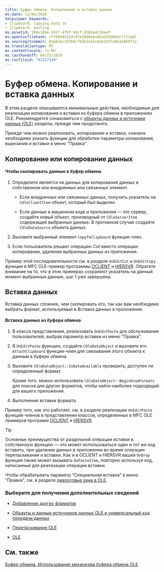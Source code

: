 ```yaml
---
title: Буфер обмена. Копирование и вставка данных
ms.date: 11/04/2016
helpviewer_keywords:
- Clipboard, copying data to
- Clipboard, pasting
ms.assetid: 580e10be-241f-4f9f-94cf-8302edc5beef
ms.openlocfilehash: cff9094315dc97e2040eb4dbad25d044c7c51a81
ms.sourcegitcommit: 0ab61bc3d2b6cfbd52a16c6ab2b97a8ea1864f12
ms.translationtype: MT
ms.contentlocale: ru-RU
ms.lasthandoff: 04/23/2019
ms.locfileid: "62327149"
---
```

# <a name="clipboard-copying-and-pasting-data"></a>Буфер обмена. Копирование и вставка данных

В этом разделе описываются минимальные действия, необходимые для реализации копирования и вставки из буфера обмена в приложениях OLE. Рекомендуется ознакомиться с [объекты данных и источники данных (OLE)](../mfc/data-objects-and-data-sources-ole.md) разделы, прежде чем продолжить.

Прежде чем можно реализовать, копирование и вставка, сначала необходимо указать функции для обработки параметры копирования, вырезания и вставки в меню "Правка".

##  <a name="_core_copying_or_cutting_data"></a> Копирование или копирование данных

#### <a name="to-copy-data-to-the-clipboard"></a>Чтобы скопировать данные в буфер обмена

1. Определите является ли данных для копирования данных в собственном или внедренных или связанных элемент.

   - Если внедренных или связанных данных, получить указатель на `COleClientItem` объект, который был выделен.

   - Если данные в машинном коде и приложения — это сервер, создайте новый объект, производный от `COleServerItem` содержащий выбранные данные. В противном случае создайте `COleDataSource` объекта данных.

1. Вызовите выбранный элемент `CopyToClipboard` функция-член.

1. Если пользователь решает операцию Cut вместо операции копирования, удаления выбранных данных из приложения.

Пример этой последовательности см. в разделе `OnEditCut` и `OnEditCopy` функции в MFC OLE-пример программы [OCLIENT](../overview/visual-cpp-samples.md) и [HIERSVR](../overview/visual-cpp-samples.md). Обратите внимание на то, что в этих примерах сохраняют указатель на данный момент выбранные данные, шаг 1 уже завершена.

##  <a name="_core_pasting_data"></a> Вставка данных

Вставка данных сложнее, чем скопировать его, так как вам необходимо выбрать формат, используемый в Вставка данных в приложение.

#### <a name="to-paste-data-from-the-clipboard"></a>Вставка данных из буфера обмена

1. В классе представления, реализовать `OnEditPaste` для обслуживания пользователей, выбрав параметр вставки из меню "Правка".

1. В `OnEditPaste` функцию, создайте `COleDataObject` и вызовите его `AttachClipboard` функция-член для связывания этого объекта к данным в буфере обмена.

1. Вызовите `COleDataObject::IsDataAvailable` проверить, доступен ли определенный формат.

   Кроме того, можно использовать `COleDataObject::BeginEnumFormats` для поиска для других форматов, чтобы найти наиболее подходящий для вашего приложения.

1. Выполнение вставки формата.

Пример того, как это работает, см. в разделе реализации `OnEditPaste` функций-членов в представлении классов, определенных в MFC OLE примеров программ [OCLIENT](../overview/visual-cpp-samples.md) и [HIERSVR](../overview/visual-cpp-samples.md).

> [!TIP]
>  Основные преимущества от раздельной операции вставки в собственную функцию — что может использоваться один и тот же код вставить, при удалении данных в приложении во время операции перетаскивания и вставки. Как и в OCLIENT и HIERSVR вашей `OnDrop` функция также может вызывать `DoPasteItem`, повторно используя код, написанный для реализации операции вставки.

Чтобы обрабатывать параметр "Специальная вставка" в меню "Правка", см. в разделе [диалоговые окна в OLE](../mfc/dialog-boxes-in-ole.md).

### <a name="what-do-you-want-to-know-more-about"></a>Выберите для получения дополнительных сведений

- [Добавление других форматов](../mfc/clipboard-adding-other-formats.md)

- [Объекты и данные источников данных OLE и универсальный код передачи данных](../mfc/data-objects-and-data-sources-ole.md)

- [Перетаскивание OLE](../mfc/drag-and-drop-ole.md)

- [OLE](../mfc/ole-background.md)

## <a name="see-also"></a>См. также

[Буфер обмена. Использование механизма буфера обмена OLE](../mfc/clipboard-using-the-ole-clipboard-mechanism.md)
